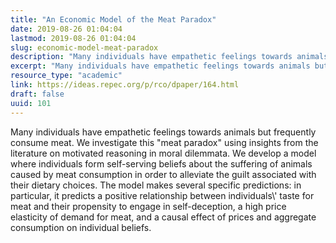 ```yaml
---
title: "An Economic Model of the Meat Paradox"
date: 2019-08-26 01:04:04
lastmod: 2019-08-26 01:04:04
slug: economic-model-meat-paradox
description: "Many individuals have empathetic feelings towards animals but frequently consume meat. We investigate this “meat paradox” using insights from the literature on motivated reasoning in moral dilemmata. We develop a model where individuals form self-serving beliefs about the suffering of animals caused by meat consumption in order to alleviate the guilt associated with their dietary choices."
excerpt: "Many individuals have empathetic feelings towards animals but frequently consume meat. We investigate this “meat paradox” using insights from the literature on motivated reasoning in moral dilemmata. We develop a model where individuals form self-serving beliefs about the suffering of animals caused by meat consumption in order to alleviate the guilt associated with their dietary choices."
resource_type: "academic"
link: https://ideas.repec.org/p/rco/dpaper/164.html
draft: false
uuid: 101
---
```

Many individuals have empathetic feelings towards animals but frequently
consume meat. We investigate this "meat paradox" using insights from the
literature on motivated reasoning in moral dilemmata. We develop a model
where individuals form self-serving beliefs about the suffering of
animals caused by meat consumption in order to alleviate the guilt
associated with their dietary choices. The model makes several specific
predictions: in particular, it predicts a positive relationship between
individuals\\' taste for meat and their propensity to engage in
self-deception, a high price elasticity of demand for meat, and a causal
effect of prices and aggregate consumption on individual beliefs.
